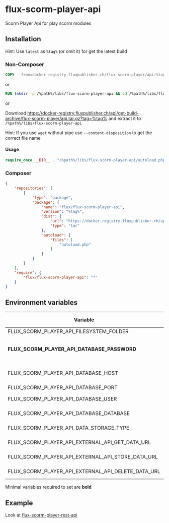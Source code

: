 # flux-scorm-player-api

Scorm Player Api for play scorm modules

## Installation

Hint: Use `latest` as `%tag%` (or omit it) for get the latest build

### Non-Composer

```dockerfile
COPY --from=docker-registry.fluxpublisher.ch/flux-scorm-player/api:%tag% /flux-scorm-player-api /%path%/libs/flux-scorm-player-api
```

or

```dockerfile
RUN (mkdir -p /%path%/libs/flux-scorm-player-api && cd /%path%/libs/flux-scorm-player-api && wget -O - https://docker-registry.fluxpublisher.ch/api/get-build-archive/flux-scorm-player/api.tar.gz?tag=%tag% | tar -xz --strip-components=1)
```

or

Download https://docker-registry.fluxpublisher.ch/api/get-build-archive/flux-scorm-player/api.tar.gz?tag=%tag% and extract it to `/%path%/libs/flux-scorm-player-api`

Hint: If you use `wget` without pipe use `--content-disposition` to get the correct file name

#### Usage

```php
require_once __DIR__ . "/%path%/libs/flux-scorm-player-api/autoload.php";
```

### Composer

```json
{
    "repositories": [
        {
            "type": "package",
            "package": {
                "name": "flux/flux-scorm-player-api",
                "version": "%tag%",
                "dist": {
                    "url": "https://docker-registry.fluxpublisher.ch/api/get-build-archive/flux-scorm-player/api.tar.gz?tag=%tag%",
                    "type": "tar"
                },
                "autoload": {
                    "files": [
                        "autoload.php"
                    ]
                }
            }
        }
    ],
    "require": {
        "flux/flux-scorm-player-api": "*"
    }
}
```

## Environment variables

| Variable | Description | Default value |
| -------- | ----------- | ------------- |
| FLUX_SCORM_PLAYER_API_FILESYSTEM_FOLDER | Scorm directory | /scorm |
| **FLUX_SCORM_PLAYER_API_DATABASE_PASSWORD** | MongoDB password<br>Use *FLUX_SCORM_PLAYER_API_DATABASE_PASSWORD_FILE* for docker secrets | - |
| FLUX_SCORM_PLAYER_API_DATABASE_HOST | MongoDB host | scorm-player-database |
| FLUX_SCORM_PLAYER_API_DATABASE_PORT | MongoDB port | 27017 |
| FLUX_SCORM_PLAYER_API_DATABASE_USER | MongoDB user name | scorm-player |
| FLUX_SCORM_PLAYER_API_DATABASE_DATABASE | MongoDB database name | scorm-player |
| FLUX_SCORM_PLAYER_API_DATA_STORAGE_TYPE | Data storage type<br>database or external_api | database |
| FLUX_SCORM_PLAYER_API_EXTERNAL_API_GET_DATA_URL | External api data storage get url<br>You can use {scorm_id} and {user_id} placeholders | - |
| FLUX_SCORM_PLAYER_API_EXTERNAL_API_STORE_DATA_URL | External api data storage store url<br>You can use {scorm_id} and {user_id} placeholders | - |
| FLUX_SCORM_PLAYER_API_EXTERNAL_API_DELETE_DATA_URL | External api data storage delete url<br>You can use {scorm_id} placeholder | - |

Minimal variables required to set are **bold**

## Example

Look at [flux-scorm-player-rest-api](https://github.com/flux-caps/flux-scorm-player-rest-api)
